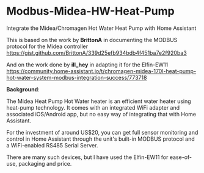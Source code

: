 # Modbus-Midea-HW-Heat-Pump
Integrate the Midea/Chromagen Hot Water Heat Pump with Home Assistant

This is based on the work by **BrittonA** in documenting the MODBUS protocol for the Midea controller  https://gist.github.com/BrittonA/339d25efb934bdb4f451ba7e2f920ba3

And on the work done by **ill_hey** in adapting it for the Elfin-EW11 https://community.home-assistant.io/t/chromagen-midea-170l-heat-pump-hot-water-system-modbus-integration-success/773718

**Background**:

The Midea Heat Pump Hot Water heater is an efficient water heater using heat-pump technology. It comes with an integrated WiFi adapter and associated iOS/Android app, but no easy way of integrating that with Home Assistant.

For the investment of around US$20, you can get full sensor monitoring and control in Home Assistant through the unit's built-in MODBUS protocol and a WiFi-enabled RS485 Serial Server.

There are many such devices, but I have used the Elfin-EW11 for ease-of-use, packaging and price.


